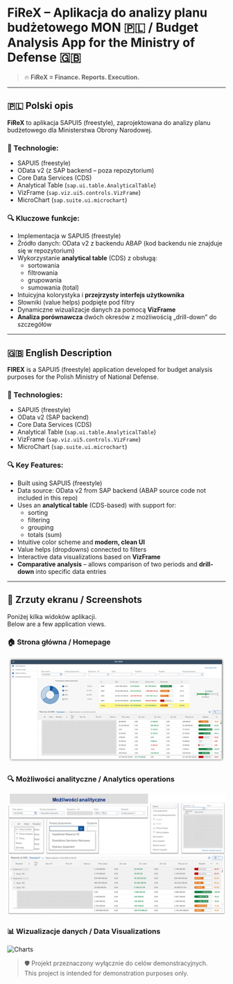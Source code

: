 # FiReX – Aplikacja do analizy planu budżetowego MON 🇵🇱 / Budget Analysis App for the Ministry of Defense 🇬🇧

> 🔥 **FiReX = Finance. Reports. Execution.** 
---

## 🇵🇱 Polski opis

**FiReX** to aplikacja SAPUI5 (freestyle), zaprojektowana do analizy planu budżetowego dla Ministerstwa Obrony Narodowej.

### 🧰 Technologie:
- SAPUI5 (freestyle)
- OData v2 (z SAP backend – poza repozytorium)
- Core Data Services (CDS)
- Analytical Table (`sap.ui.table.AnalyticalTable`)
- VizFrame (`sap.viz.ui5.controls.VizFrame`)
- MicroChart (`sap.suite.ui.microchart`)
  
### 🔍 Kluczowe funkcje:
- Implementacja w SAPUI5 (freestyle)
- Źródło danych: OData v2 z backendu ABAP (kod backendu nie znajduje się w repozytorium)
- Wykorzystanie **analytical table** (CDS) z obsługą:
  - sortowania
  - filtrowania
  - grupowania
  - sumowania (total)
- Intuicyjna kolorystyka i **przejrzysty interfejs użytkownika**
- Słowniki (value helps) podpięte pod filtry
- Dynamiczne wizualizacje danych za pomocą **VizFrame**
- **Analiza porównawcza** dwóch okresów z możliwością „drill-down” do szczegółów
---

## 🇬🇧 English Description

**FIREX** is a SAPUI5 (freestyle) application developed for budget analysis purposes for the Polish Ministry of National Defense.

### 🧰 Technologies:
- SAPUI5 (freestyle)
- OData v2 (SAP backend)
- Core Data Services (CDS)
- Analytical Table (`sap.ui.table.AnalyticalTable`)
- VizFrame (`sap.viz.ui5.controls.VizFrame`)
- MicroChart (`sap.suite.ui.microchart`)

### 🔍 Key Features:
- Built using SAPUI5 (freestyle)
- Data source: OData v2 from SAP backend (ABAP source code not included in this repo)
- Uses an **analytical table** (CDS-based) with support for:
  - sorting
  - filtering
  - grouping
  - totals (sum)
- Intuitive color scheme and **modern, clean UI**
- Value helps (dropdowns) connected to filters
- Interactive data visualizations based on **VizFrame**
- **Comparative analysis** – allows comparison of two periods and **drill-down** into specific data entries
---

## 📸 Zrzuty ekranu / Screenshots

Poniżej kilka widoków aplikacji.  
Below are a few application views.

### 🏠 Strona główna / Homepage

![Homepage](screenshots/main.png)

### 🔍 Możliwości analityczne / Analytics operations

![Search](screenshots/operations.png)

### 📊 Wizualizacje danych / Data Visualizations

![Charts](assets/screenshots/charts.png)

> 🛡️ Projekt przeznaczony wyłącznie do celów demonstracyjnych.  
> This project is intended for demonstration purposes only.

